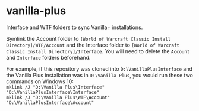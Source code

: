 # vanilla-plus
Interface and WTF folders to sync Vanilla+ installations.

Symlink the Account folder to `[World of Warcraft Classic Install Directory]/WTF/Account` and the Interface folder to `[World of Warcraft Classic Install Directory]/Interface`.  You will need to delete the `Account` and `Interface` folders beforehand.

For example, if this repository was cloned into `D:\VanillaPlusInterface` and the Vanilla Plus installation was in `D:\Vanilla Plus`, you would run these two commands on Windows 10: <br>
`mklink /J "D:\Vanilla Plus\Interface" "D:\VanillaPlusInterface\Interface"`<br>
`mklink /J "D:\Vanilla Plus\WTF\Account" "D:\VanillaPlusInterface\Account"`<br>